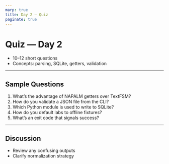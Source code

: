 ```yaml
---
marp: true
title: Day 2 — Quiz
paginate: true
---
```


# Quiz — Day 2

- 10–12 short questions
- Concepts: parsing, SQLite, getters, validation

---

## Sample Questions

1) What’s the advantage of NAPALM getters over TextFSM?
2) How do you validate a JSON file from the CLI?
3) Which Python module is used to write to SQLite?
4) How do you default labs to offline fixtures?
5) What’s an exit code that signals success?

---

## Discussion

- Review any confusing outputs
- Clarify normalization strategy

